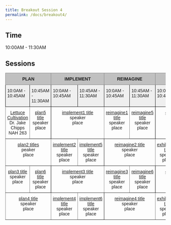 ```yaml
---
title: Breakout Session 4
permalink: /docs/breakout4/
---
```


## Time

10:00AM - 11:30AM

## Sessions

<style type="text/css">
.tg  {border-collapse:collapse;border-spacing:0;}
.tg td{border-color:black;border-style:solid;border-width:1px;font-family:Arial, sans-serif;font-size:14px;
  overflow:hidden;padding:10px 5px;word-break:normal;}
.tg th{border-color:black;border-style:solid;border-width:1px;font-family:Arial, sans-serif;font-size:14px;
  font-weight:normal;overflow:hidden;padding:10px 5px;word-break:normal;}
.tg .tg-34fe{background-color:#c0c0c0;border-color:inherit;text-align:center;vertical-align:top}
.tg .tg-zlqz{background-color:#c0c0c0;border-color:inherit;font-weight:bold;text-align:center;vertical-align:top}
.tg .tg-baqh{text-align:center;vertical-align:top}
.tg .tg-c3ow{border-color:inherit;text-align:center;vertical-align:top}
.tg .tg-kftd{background-color:#efefef;text-align:left;vertical-align:top}
</style>
<table class="tg">
<thead>
  <tr>
    <th class="tg-34fe" colspan="2"><span style="font-weight:bold">PLAN</span></th>
    <th class="tg-34fe" colspan="2"><span style="font-weight:bold">IMPLEMENT</span></th>
    <th class="tg-34fe" colspan="2"><span style="font-weight:bold">REIMAGINE</span></th>
    <th class="tg-zlqz" colspan="2">EXHIBITORS</th>
  </tr>
</thead>
<tbody>
  <tr>
    <td class="tg-kftd">10:0AM - 10:45AM</td>
    <td class="tg-kftd">10:45AM - 11:30AM</td>
    <td class="tg-kftd">10:0AM - 10:45AM</td>
    <td class="tg-kftd">10:45AM - 11:30AM</td>
    <td class="tg-kftd">10:0AM - 10:45AM</td>
    <td class="tg-kftd">10:45AM - 11:30AM</td>
    <td class="tg-kftd">10:0AM - 10:45AM</td>
    <td class="tg-kftd">10:45AM - 11:30AM</td>
  </tr>
  <tr>
    <td class="tg-c3ow"><a href="https://jake-chipps.github.io/SSI24/docs/b4p1/">Lettuce Cultivation</a><br>Dr. Jake Chipps<br>NAH 263</td>
    <td class="tg-baqh"><a href="https://jake-chipps.github.io/SSI24/docs/b4p5/">plan5 title</a><br>speaker<br>place</td>
     <td class="tg-c3ow" colspan="2"><a href="https://jake-chipps.github.io/SSI24/docs/b4i1/">implement1 title</a><br>speaker<br>place<br></td>
    <td class="tg-c3ow"><a href="https://jake-chipps.github.io/SSI24/docs/b4r1/">reimagine1 title</a><br>speaker<br>place<br></td>
    <td class="tg-baqh"><a href="https://jake-chipps.github.io/SSI24/docs/b4r5/">reimagine5 title</a><br>speaker<br>place</td>
    <td class="tg-c3ow" colspan="2"><a href="https://jake-chipps.github.io/SSI24/docs/b4e1/">exhibition1 title</a><br>speaker<br>place<br></td>
  </tr>
  <tr>
    <td class="tg-c3ow" colspan="2"><a href="https://jake-chipps.github.io/SSI24/docs/b4p2/">plan2 titles</a><br>peaker<br>place<br></td>
    <td class="tg-c3ow"><a href="https://jake-chipps.github.io/SSI24/docs/b4i2/">implement2 title</a><br>speaker<br>place<br></td>
    <td class="tg-baqh"><a href="https://jake-chipps.github.io/SSI24/docs/b4i5/">implement5 title</a><br>speaker<br>place</td>
    <td class="tg-c3ow" colspan="2"><a href="https://jake-chipps.github.io/SSI24/docs/b4r2/">reimagine2 title</a><br>speaker<br>place<br></td>
    <td class="tg-c3ow"><a href="https://jake-chipps.github.io/SSI24/docs/b4e2/">exhibition2 title</a><br>speaker<br>place<br></td>
    <td class="tg-baqh"><a href="https://jake-chipps.github.io/SSI24/docs/b4e5/">exhibition5 title</a><br>speaker<br>place</td>
  </tr>
  <tr>
    <td class="tg-c3ow"><a href="https://jake-chipps.github.io/SSI24/docs/b4p3/">plan3 title</a><br>speaker<br>place</td>
    <td class="tg-baqh"><a href="https://jake-chipps.github.io/SSI24/docs/b4p6/">plan6 title</a><br>speaker<br>place</td>
    <td class="tg-c3ow" colspan="2"><a href="https://jake-chipps.github.io/SSI24/docs/b4i3/">implement3 title</a><br>speaker<br>place<br></td>
    <td class="tg-c3ow"><a href="https://jake-chipps.github.io/SSI24/docs/b4r3/">reimagine3 title</a><br>speaker<br>place<br></td>
    <td class="tg-baqh"><a href="https://jake-chipps.github.io/SSI24/docs/b4r6/">reimagine6 title</a><br>speaker<br>place</td>
    <td class="tg-c3ow" colspan="2"><a href="https://jake-chipps.github.io/SSI24/docs/b4e3/">exhibition3 title</a><br>speaker<br>place<br></td>
  </tr>
  <tr>
    <td class="tg-c3ow" colspan="2"><a href="https://jake-chipps.github.io/SSI24/docs/b4p4/">plan4 title</a><br>speaker<br>place</td>
    <td class="tg-c3ow"><a href="https://jake-chipps.github.io/SSI24/docs/b4i4/">implement4 title</a><br>speaker<br>place</td>
    <td class="tg-baqh"><a href="https://jake-chipps.github.io/SSI24/docs/b4i6/">implement6 title</a><br>speaker<br>place</td>
    <td class="tg-c3ow" colspan="2"><a href="https://jake-chipps.github.io/SSI24/docs/b4r4/">reimagine4 title</a><br>speaker<br>place<br></td>
    <td class="tg-c3ow"><a href="https://jake-chipps.github.io/SSI24/docs/b4e4/">exhibition4 title</a><br>speaker<br>place<br></td>
    <td class="tg-baqh"><a href="https://jake-chipps.github.io/SSI24/docs/b4e6/">exhibition6 title</a><br>speaker<br>place</td>
  </tr>
</tbody>
</table>